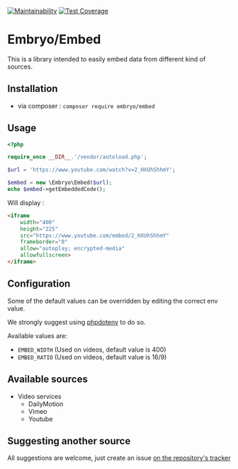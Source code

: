 [![Maintainability](https://api.codeclimate.com/v1/badges/b0539914aa24194fd50d/maintainability)](https://codeclimate.com/github/MarcBrillault/embed/maintainability)
[![Test Coverage](https://api.codeclimate.com/v1/badges/b0539914aa24194fd50d/test_coverage)](https://codeclimate.com/github/MarcBrillault/embed/test_coverage)

# Embryo/Embed

This is a library intended to easily embed data from different kind of sources.

## Installation

- via composer : `composer require embryo/embed`

## Usage

```php
<?php

require_once __DIR__.'/vendor/autoload.php';

$url = 'https://www.youtube.com/watch?v=2_HXUhShhmY';

$embed = new \Embryo\Embed($url);
echo $embed->getEmbeddedCode();
```

Will display :

```html
<iframe
    width="400"
    height="225"
    src="https://www.youtube.com/embed/2_HXUhShhmY"
    frameborder="0"
    allow="autoplay; encrypted-media"
    allowfullscreen>
</iframe>
```

## Configuration

Some of the default values can be overridden by editing the correct env value.

We strongly suggest using [phpdotenv](https://github.com/vlucas/phpdotenv)
to do so.

Available values are:

- `EMBED_WIDTH` (Used on videos, default value is 400)
- `EMBED_RATIO` (Used on videos, default value is 16/9)

## Available sources

- Video services
  - DailyMotion
  - Vimeo
  - Youtube

## Suggesting another source

All suggestions are welcome, just create an issue [on the repository's tracker](https://github.com/MarcBrillault/embed/issues)
